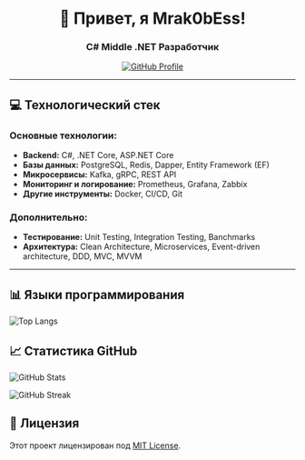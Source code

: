 <div align="center">
  <h1>👋 Привет, я Mrak0bEss!</h1>
  <h3>C# Middle .NET Разработчик</h3>
  
  
  <a href="https://github.com/Mrak0bEss">
    <img src="https://img.shields.io/badge/GitHub-Profile-blue?style=for-the-badge&logo=github" alt="GitHub Profile">
  </a>
</div>

---



## 💻 Технологический стек

### Основные технологии:
- **Backend:** C#, .NET Core, ASP.NET Core
- **Базы данных:** PostgreSQL, Redis, Dapper, Entity Framework (EF)
- **Микросервисы:** Kafka, gRPC, REST API
- **Мониторинг и логирование:** Prometheus, Grafana, Zabbix
- **Другие инструменты:** Docker, CI/CD, Git

### Дополнительно:
- **Тестирование:** Unit Testing, Integration Testing, Banchmarks
- **Архитектура:** Clean Architecture, Microservices, Event-driven architecture, DDD, MVC, MVVM

---

## 📊 Языки программирования
![Top Langs](https://github-readme-stats.vercel.app/api/top-langs/?username=Mrak0bEss&layout=compact&theme=onedark&langs_count=8&exclude_langs=HTML,CSS,Markdown,Jupyter%20Notebook&hide_progress=true&text_color=ffffff&bg_color=1e1e1e&border_color=ff5733)

## 📈 Статистика GitHub

![GitHub Stats](https://github-readme-stats.vercel.app/api?username=Mrak0bEss&show_icons=true&theme=radical)

![GitHub Streak](https://github-readme-streak-stats.herokuapp.com/?user=Mrak0bEss&theme=radical)


## 📜 Лицензия

Этот проект лицензирован под [MIT License](LICENSE).

